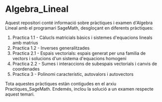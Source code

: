 # Algebra_Lineal
Aquest repositori conté informació sobre pràctiques i examen d'Algebra Lineal amb el programari SageMath, desgloçant en diferents pràctiques:

  1. Practica 1.1 - Càlucls matricials bàsics i sistemes d'equacions lineals amb matrius
  2. Practica 1.2 - Inverses generalitzades
  3. Practica 2.1 - Espais vectorials: espais generat per una familia de vectors i solucions d'un sistema d'equacions homogeni
  4. Practica 2.2 - Sumes i interaccions de subespais vectorials i canvis de coordenades
  5. Practica 3 - Polinomi característic, autovalors i autovectors

Tota aquestes pràctiques estàn contigudes en el arxiu Practiques_SageMath. Endemés, inclou la solució a un examen respecte aquest temari.
